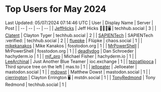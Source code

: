 # Top Users for May 2024
Last Updated: 05/07/2024 07:14:46 UTC
| User | Display Name | Server | Post |
| -- | -- | -- | -- |
| [JeffHicks](https://techhub.social/@JeffHicks) | Jeff Hicks 🐶🎼🍷🖥️ | techhub.social | 3 |
| [Clatent](https://techhub.social/@Clatent) | Clayton Tyger | techhub.social | 2 |
| [SAPIENTech](https://techhub.social/@SAPIENTech) | SAPIENTech :verified: | techhub.social | 2 |
| [fluepke](https://chaos.social/@fluepke) | Flüpke | chaos.social | 1 |
| [mikekanakos](https://fosstodon.org/@mikekanakos) | Mike Kanakos | fosstodon.org | 1 |
| [MrPowerShell](https://fosstodon.org/@MrPowerShell) | MrPowerShell | fosstodon.org | 1 |
| [deadlydog](https://hachyderm.io/@deadlydog) | Dan Schroeder | hachyderm.io | 1 |
| [mjf_pro](https://hachyderm.io/@mjf_pro) | Michael Fisher | hachyderm.io | 1 |
| [LeeArchinal](https://ioc.exchange/@LeeArchinal) | Just Another Blue Teamer | ioc.exchange | 1 |
| [tezoatlipoca](https://mas.to/@tezoatlipoca) | Third spruce tree on the left | mas.to | 1 |
| [jelloeater](https://mastodon.social/@jelloeater) | Jelloeater | mastodon.social | 1 |
| [mdowst](https://mastodon.social/@mdowst) | Matthew Dowst | mastodon.social | 1 |
| [cjerrington](https://mstdn.social/@cjerrington) | Clayton Errington 🖥️ | mstdn.social | 1 |
| [TonyRedmond](https://techhub.social/@TonyRedmond) | Tony Redmond | techhub.social | 1 |
